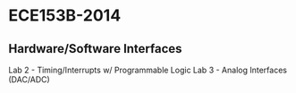 # ECE153B-2014
## Hardware/Software Interfaces


Lab 2 - Timing/Interrupts w/ Programmable Logic
Lab 3 - Analog Interfaces (DAC/ADC)
